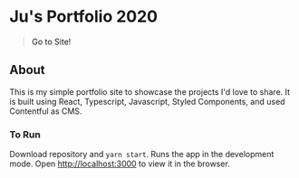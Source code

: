 # Ju's Portfolio 2020

> <a>Go to Site!</a>

## About

This is my simple portfolio site to showcase the projects I'd love to share.
It is built using React, Typescript, Javascript, Styled Components, 
and used Contentful as CMS.

### To Run
Download repository and  `yarn start`. Runs the app in the development mode.
Open [http://localhost:3000](http://localhost:3000) to view it in the browser.
